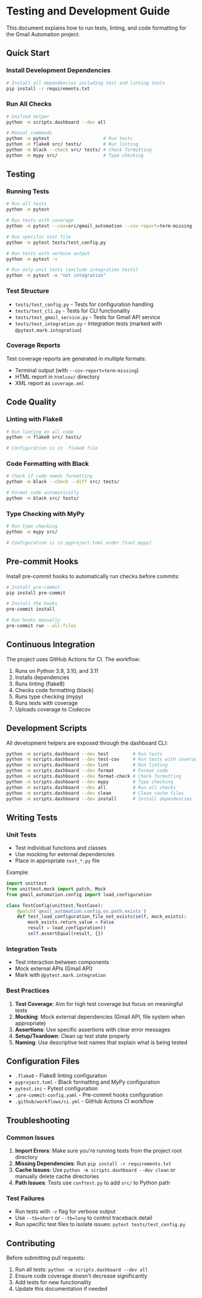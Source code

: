 # Testing and Development Guide

This document explains how to run tests, linting, and code formatting for the Gmail Automation project.

## Quick Start

### Install Development Dependencies

```bash
# Install all dependencies including test and linting tools
pip install -r requirements.txt
```

### Run All Checks

```bash
# Unified helper
python -m scripts.dashboard --dev all

# Manual commands
python -m pytest                    # Run tests
python -m flake8 src/ tests/        # Run linting
python -m black --check src/ tests/ # Check formatting
python -m mypy src/                 # Type checking
```

## Testing

### Running Tests

```bash
# Run all tests
python -m pytest

# Run tests with coverage
python -m pytest --cov=src/gmail_automation --cov-report=term-missing

# Run specific test file
python -m pytest tests/test_config.py

# Run tests with verbose output
python -m pytest -v

# Run only unit tests (exclude integration tests)
python -m pytest -m "not integration"
```

### Test Structure

- `tests/test_config.py` - Tests for configuration handling
- `tests/test_cli.py` - Tests for CLI functionality
- `tests/test_gmail_service.py` - Tests for Gmail API service
- `tests/test_integration.py` - Integration tests (marked with `@pytest.mark.integration`)

### Coverage Reports

Test coverage reports are generated in multiple formats:

- Terminal output (with `--cov-report=term-missing`)
- HTML report in `htmlcov/` directory
- XML report as `coverage.xml`

## Code Quality

### Linting with Flake8

```bash
# Run linting on all code
python -m flake8 src/ tests/

# Configuration is in .flake8 file
```

### Code Formatting with Black

```bash
# Check if code needs formatting
python -m black --check --diff src/ tests/

# Format code automatically
python -m black src/ tests/
```

### Type Checking with MyPy

```bash
# Run type checking
python -m mypy src/

# Configuration is in pyproject.toml under [tool.mypy]
```

## Pre-commit Hooks

Install pre-commit hooks to automatically run checks before commits:

```bash
# Install pre-commit
pip install pre-commit

# Install the hooks
pre-commit install

# Run hooks manually
pre-commit run --all-files
```

## Continuous Integration

The project uses GitHub Actions for CI. The workflow:

1. Runs on Python 3.9, 3.10, and 3.11
2. Installs dependencies
3. Runs linting (flake8)
4. Checks code formatting (black)
5. Runs type checking (mypy)
6. Runs tests with coverage
7. Uploads coverage to Codecov

## Development Scripts

All development helpers are exposed through the dashboard CLI:

```bash
python -m scripts.dashboard --dev test         # Run tests
python -m scripts.dashboard --dev test-cov     # Run tests with coverage
python -m scripts.dashboard --dev lint         # Run linting
python -m scripts.dashboard --dev format       # Format code
python -m scripts.dashboard --dev format-check # Check formatting
python -m scripts.dashboard --dev mypy         # Type checking
python -m scripts.dashboard --dev all          # Run all checks
python -m scripts.dashboard --dev clean        # Clean cache files
python -m scripts.dashboard --dev install      # Install dependencies
```

## Writing Tests

### Unit Tests

- Test individual functions and classes
- Use mocking for external dependencies
- Place in appropriate `test_*.py` file

Example:

```python
import unittest
from unittest.mock import patch, Mock
from gmail_automation.config import load_configuration

class TestConfig(unittest.TestCase):
    @patch('gmail_automation.config.os.path.exists')
    def test_load_configuration_file_not_exists(self, mock_exists):
        mock_exists.return_value = False
        result = load_configuration()
        self.assertEqual(result, {})
```

### Integration Tests

- Test interaction between components
- Mock external APIs (Gmail API)
- Mark with `@pytest.mark.integration`

### Best Practices

1. **Test Coverage**: Aim for high test coverage but focus on meaningful tests
2. **Mocking**: Mock external dependencies (Gmail API, file system when appropriate)
3. **Assertions**: Use specific assertions with clear error messages
4. **Setup/Teardown**: Clean up test state properly
5. **Naming**: Use descriptive test names that explain what is being tested

## Configuration Files

- `.flake8` - Flake8 linting configuration
- `pyproject.toml` - Black formatting and MyPy configuration
- `pytest.ini` - Pytest configuration
- `.pre-commit-config.yaml` - Pre-commit hooks configuration
- `.github/workflows/ci.yml` - GitHub Actions CI workflow

## Troubleshooting

### Common Issues

1. **Import Errors**: Make sure you're running tests from the project root directory
2. **Missing Dependencies**: Run `pip install -r requirements.txt`
3. **Cache Issues**: Use `python -m scripts.dashboard --dev clean` or manually delete cache directories
4. **Path Issues**: Tests use `conftest.py` to add `src/` to Python path

### Test Failures

- Run tests with `-v` flag for verbose output
- Use `--tb=short` or `--tb=long` to control traceback detail
- Run specific test files to isolate issues: `pytest tests/test_config.py`

## Contributing

Before submitting pull requests:

1. Run all tests: `python -m scripts.dashboard --dev all`
2. Ensure code coverage doesn't decrease significantly
3. Add tests for new functionality
4. Update this documentation if needed
